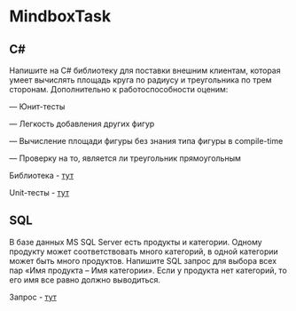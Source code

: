 # MindboxTask

## C#

Напишите на C# библиотеку для поставки внешним клиентам, которая умеет вычислять площадь круга по радиусу и треугольника по трем сторонам. Дополнительно к работоспособности оценим:

— Юнит-тесты

— Легкость добавления других фигур

— Вычисление площади фигуры без знания типа фигуры в compile-time

— Проверку на то, является ли треугольник прямоугольным 

Библиотека - [тут](https://github.com/xorty-v/MindboxTask/tree/master/MindboxTask)

Unit-тесты - [тут](https://github.com/xorty-v/MindboxTask/tree/master/MindboxTask.Tests)

## SQL

В базе данных MS SQL Server есть продукты и категории. Одному продукту может соответствовать много категорий, в одной категории может быть много продуктов. Напишите SQL запрос для выбора всех пар «Имя продукта – Имя категории». Если у продукта нет категорий, то его имя все равно должно выводиться.

Запрос - [тут](https://github.com/xorty-v/MindboxTask/blob/master/query.sql)
